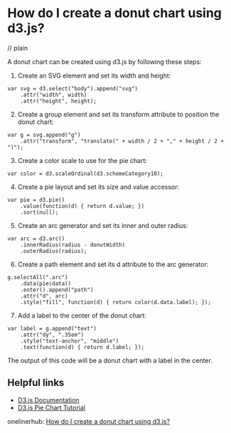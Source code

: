 # How do I create a donut chart using d3.js?
// plain

A donut chart can be created using d3.js by following these steps:

1. Create an SVG element and set its width and height:
```
var svg = d3.select("body").append("svg")
    .attr("width", width)
    .attr("height", height);
```

2. Create a group element and set its transform attribute to position the donut chart:
```
var g = svg.append("g")
    .attr("transform", "translate(" + width / 2 + "," + height / 2 + ")");
```

3. Create a color scale to use for the pie chart:
```
var color = d3.scaleOrdinal(d3.schemeCategory10);
```

4. Create a pie layout and set its size and value accessor:
```
var pie = d3.pie()
    .value(function(d) { return d.value; })
    .sort(null);
```

5. Create an arc generator and set its inner and outer radius:
```
var arc = d3.arc()
    .innerRadius(radius - donutWidth)
    .outerRadius(radius);
```

6. Create a path element and set its d attribute to the arc generator:
```
g.selectAll(".arc")
    .data(pie(data))
    .enter().append("path")
    .attr("d", arc)
    .style("fill", function(d) { return color(d.data.label); });
```

7. Add a label to the center of the donut chart:
```
var label = g.append("text")
    .attr("dy", ".35em")
    .style("text-anchor", "middle")
    .text(function(d) { return d.label; });
```

The output of this code will be a donut chart with a label in the center.

## Helpful links

- [D3.js Documentation](https://github.com/d3/d3/wiki)
- [D3.js Pie Chart Tutorial](https://www.d3-graph-gallery.com/graph/pie_basic.html)

onelinerhub: [How do I create a donut chart using d3.js?](https://onelinerhub.com/javascript-d3/how-do-i-create-a-donut-chart-using-d--js)